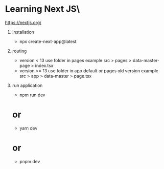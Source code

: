 # Learning Next JS\
https://nextjs.org/

1. installation
    - npx create-next-app@latest
2. routing
    - version < 13
        use folder in pages example src > pages > data-master-page > index.tsx
    - version >= 13
        use folder in app default or pages old version  example src > app > data-master > page.tsx

11. run application
    - npm run dev
    # or
    - yarn dev
    # or
    - pnpm dev